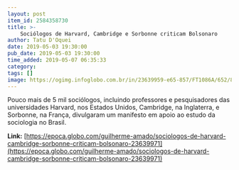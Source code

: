 ```yaml
---
layout: post
item_id: 2584358730
title: >-
    Sociólogos de Harvard, Cambridge e Sorbonne criticam Bolsonaro
author: Tatu D'Oquei
date: 2019-05-03 19:30:00
pub_date: 2019-05-03 19:30:00
time_added: 2019-05-07 06:35:33
category: 
tags: []
image: https://ogimg.infoglobo.com.br/in/23639959-e65-857/FT1086A/652/82124920_BSBBrasiliaBrasil09-04-2019PAPresidente-Jair-Bolsonaro-durante-cerimonia.jpg
---
```


Pouco mais de 5 mil sociólogos, incluindo professores e pesquisadores das universidades Harvard, nos Estados Unidos, Cambridge, na Inglaterra, e Sorbonne, na França, divulgaram um manifesto em apoio ao estudo da sociologia no Brasil.

**Link:** [https://epoca.globo.com/guilherme-amado/sociologos-de-harvard-cambridge-sorbonne-criticam-bolsonaro-23639971](https://epoca.globo.com/guilherme-amado/sociologos-de-harvard-cambridge-sorbonne-criticam-bolsonaro-23639971)

